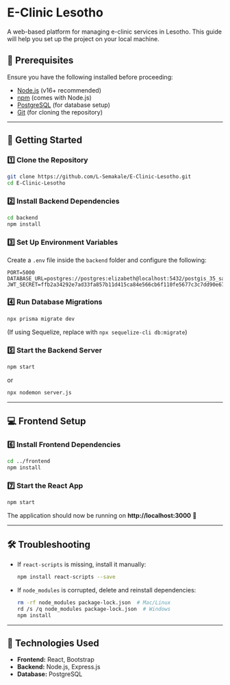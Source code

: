 # E-Clinic Lesotho

A web-based platform for managing e-clinic services in Lesotho. This guide will help you set up the project on your local machine.

## 📌 Prerequisites

Ensure you have the following installed before proceeding:

- [Node.js](https://nodejs.org/) (v16+ recommended)  
- [npm](https://www.npmjs.com/) (comes with Node.js)  
- [PostgreSQL](https://www.postgresql.org/) (for database setup)  
- [Git](https://git-scm.com/) (for cloning the repository)

---

## 🚀 Getting Started

### 1️⃣ Clone the Repository  
```sh
git clone https://github.com/L-Semakale/E-Clinic-Lesotho.git
cd E-Clinic-Lesotho
```

### 2️⃣ Install Backend Dependencies  
```sh
cd backend
npm install
```

### 3️⃣ Set Up Environment Variables  
Create a `.env` file inside the `backend` folder and configure the following:  
```env
PORT=5000
DATABASE_URL=postgres://postgres:elizabeth@localhost:5432/postgis_35_sample
JWT_SECRET=ffb2a34292e7ad33fa857b11d415ca84e566cb6f110fe5677c3c7dd90e67fd35
```

### 4️⃣ Run Database Migrations  
```sh
npx prisma migrate dev
```
(If using Sequelize, replace with `npx sequelize-cli db:migrate`)

### 5️⃣ Start the Backend Server  
```sh
npm start
```
or  
```sh
npx nodemon server.js
```

---

## 💻 Frontend Setup

### 6️⃣ Install Frontend Dependencies  
```sh
cd ../frontend
npm install
```

### 7️⃣ Start the React App  
```sh
npm start
```

The application should now be running on **http://localhost:3000** 🚀  

---

## 🛠 Troubleshooting  

- If `react-scripts` is missing, install it manually:  
  ```sh
  npm install react-scripts --save
  ```
- If `node_modules` is corrupted, delete and reinstall dependencies:  
  ```sh
  rm -rf node_modules package-lock.json  # Mac/Linux  
  rd /s /q node_modules package-lock.json  # Windows  
  npm install
  ```

---

## 🎯 Technologies Used  

- **Frontend:** React, Bootstrap  
- **Backend:** Node.js, Express.js  
- **Database:** PostgreSQL  
